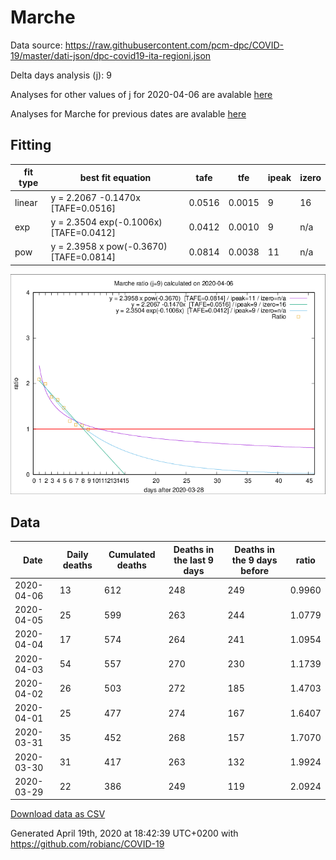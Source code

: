 # Marche

Data source: https://raw.githubusercontent.com/pcm-dpc/COVID-19/master/dati-json/dpc-covid19-ita-regioni.json

Delta days analysis (j): 9

Analyses for other values of j for 2020-04-06 are avalable [here](../2020-04-06/README.md)

Analyses for Marche for previous dates are avalable [here](../README.md)

## Fitting 
|fit type|best fit equation|tafe|tfe|ipeak|izero|
|-------|-----|--------|------|---|---|
|linear|y = 2.2067 -0.1470x  [TAFE=0.0516]|0.0516|0.0015|9|16|
|exp|y = 2.3504 exp(-0.1006x)  [TAFE=0.0412]|0.0412|0.0010|9|n/a|
|pow|y = 2.3958 x pow(-0.3670)  [TAFE=0.0814]|0.0814|0.0038|11|n/a|

![Plot](COVID-19_marche_j9_2020-04-06.png)

## Data
|Date|Daily deaths|Cumulated deaths|Deaths in the last 9 days|Deaths in the 9 days before|ratio|
|----|----------|-----------|-------|--------------------|-----|
|2020-04-06|13|612|248|249|0.9960|
|2020-04-05|25|599|263|244|1.0779|
|2020-04-04|17|574|264|241|1.0954|
|2020-04-03|54|557|270|230|1.1739|
|2020-04-02|26|503|272|185|1.4703|
|2020-04-01|25|477|274|167|1.6407|
|2020-03-31|35|452|268|157|1.7070|
|2020-03-30|31|417|263|132|1.9924|
|2020-03-29|22|386|249|119|2.0924|

[Download data as CSV](COVID-19_marche_j9_2020-04-06.csv)

Generated April 19th, 2020 at 18:42:39 UTC+0200 with https://github.com/robianc/COVID-19
